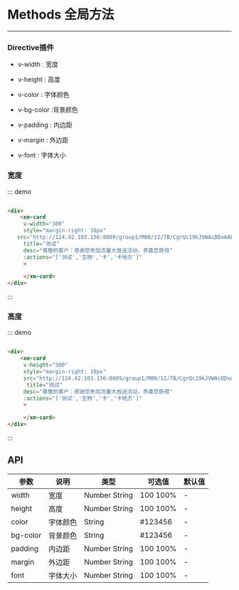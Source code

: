 # Methods 全局方法
----
### Directive插件

- v-width : 宽度

- v-height : 高度

- v-color : 字体颜色

- v-bg-color :背景颜色

- v-padding : 内边距

- v-margin : 外边距

- v-font  : 字体大小


 ### 宽度


<div class="demo-block">
  <div >
    <xm-card  v-width="300"  style="margin-right: 10px" title="测试" desc="尊敬的客户：感谢您参加流量大放送活动，恭喜您获得"
     src="http://124.42.103.156:8089/group1/M00/12/7B/CgrQc19kJVWAcDDxAAEIBi70ThQ698.amr"
    :actions="['测试','生物','卡','卡地方']"> </xm-card>
  </div>
</div>

::: demo
```html

<div>
    <xm-card
     v-width="300"
     style="margin-right: 10px"
   src="http://124.42.103.156:8089/group1/M00/12/7B/CgrQc19kJVWAcDDxAAEIBi70ThQ698.amr"
     title="测试"
     desc="尊敬的客户：感谢您参加流量大放送活动，恭喜您获得"
     :actions="['测试','生物','卡','卡地方']"
     >

     </xm-card>
</div>


```
:::

 ### 高度

<div class="demo-block">
  <div >
    <xm-card  v-height="500"  style="margin-right: 10px" title="测试" desc="尊敬的客户：感谢您参加流量大放送活动，恭喜您获得"
     src="http://124.42.103.156:8089/group1/M00/12/7B/CgrQc19kJVWAcDDxAAEIBi70ThQ698.amr"
    :actions="['测试','生物','卡','卡地方']"> </xm-card>
  </div>
</div>

::: demo
```html

<div>
    <xm-card
     v-height="500"
     style="margin-right: 10px"
     src="http://124.42.103.156:8089/group1/M00/12/7B/CgrQc19kJVWAcDDxAAEIBi70ThQ698.amr"
      title="测试"
     desc="尊敬的客户：感谢您参加流量大放送活动，恭喜您获得"
     :actions="['测试','生物','卡','卡地方']"
     >

     </xm-card>
</div>


```
:::


## API

| 参数      | 说明          | 类型      | 可选值                           | 默认值  |
|---------- |-------------- |---------- |--------------------------------  |-------- |
| width | 宽度| Number String  | 100  100% | - |
| height | 高度 | Number String     | 100 100%  | - |
| color | 字体颜色 | String   | #123456 | - |
| bg-color | 背景颜色 | String   | #123456 | - |
| padding | 内边距 | Number String    | 100 100% | - |
| margin | 外边距 | Number String   | 100 100% | - |
| font | 字体大小 | Number String   | 100 100% | - |
